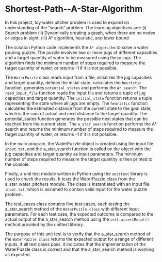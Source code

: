 # Shortest-Path--A-Star-Algorithm
In  this  project, toy  water  pitcher  problem is used  to  expand  on understanding  of  the  “search” problem.  The learning objectives are:  (i) Search problem  (ii) Dynamically creating a graph, when there are no nodes or edges in sight.  (iii) A* algorithm, heuristic, and lower bound

The solution Python code implements the `A* algorithm` to solve a water pouring puzzle. The puzzle involves two or more jugs of different capacities and a target quantity of water to be measured using these jugs. The algorithm finds the minimum number of steps required to measure the target quantity of water, or returns -1 if it is not possible.

The `WaterPuzzle` class reads input from a file, initializes the jug capacities and target quantity, defines the initial state, calculates the `heuristic` function, generates `potential states` and performs the `A* search`. The `read_input_file` function reads the input file and returns a tuple of jug capacities and target quantity. The `initial_state` function returns a tuple representing the state where all jugs are empty. The `heuristic` function calculates the estimated distance from the current state to the goal state, which is the sum of actual and next distance to the target quantity. The potential_states function generates the possible next states that can be reached from the current state. The `a_star_search` function performs the A* search and returns the minimum number of steps required to measure the target quantity of water, or returns -1 if it is not possible.

In the main program, the WaterPuzzle object is created using the input file `input.txt`, and the a_star_search function is called on the object with the jug capacities and target quantity as input parameters. The minimum number of steps required to measure the target quantity is then printed to the console.

Finally, a unit test module written in Python using the `unittest` library is used to check the results. It tests the WaterPuzzle class from the a_star_water_pitchers module. The class is instantiated with an input file `input.txt`, which is assumed to contain valid input for the water puzzle problem.

The test_cases class contains five test cases, each testing the a_star_search method of the `WaterPuzzle class` with different input parameters. For each test case, the expected outcome is compared to the actual output of the a_star_search method using the `self.assertEqual()` method provided by the unittest library.

The purpose of this unit test is to verify that the a_star_search method of the `WaterPuzzle class` returns the expected output for a range of different inputs. If all test cases pass, it indicates that the implementation of the WaterPuzzle class is correct and that the a_star_search method is working as expected.
